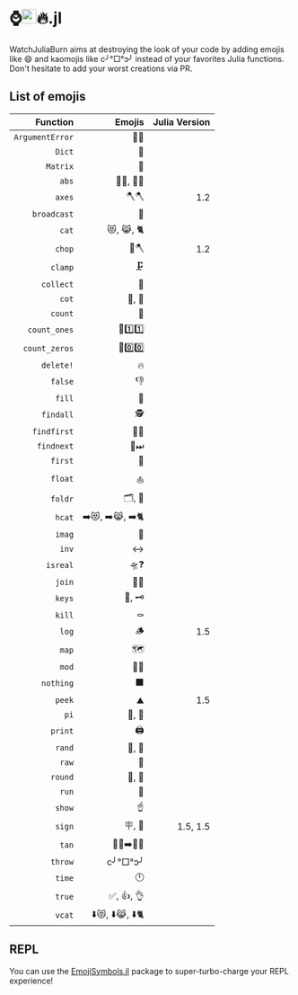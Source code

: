 # ⌚<img src="https://raw.githubusercontent.com/JuliaLang/julia/master/doc/src/assets/julia.ico" height="26"/>🔥.jl

WatchJuliaBurn aims at destroying the look of your code by adding emojis like :smile: and kaomojis like c╯°□°ↄ╯ instead of your favorites Julia functions.
Don't hesitate to add your worst creations via PR.

## List of emojis

|        Function |        Emojis | Julia Version |
| ---------------:| -------------:| -------------:|
| `ArgumentError` |            💬🚨 |               |
|          `Dict` |             📖 |               |
|        `Matrix` |             🔢 |               |
|           `abs` |        👔💪, 🎽💪 |               |
|          `axes` |            🪓🪓 |           1.2 |
|     `broadcast` |             📡 |               |
|           `cat` |       😻, 😹, 🐈 |               |
|          `chop` |            🌳🪓 |           1.2 |
|         `clamp` |            🗜️ |               |
|       `collect` |             🧺 |               |
|           `cot` |          🧥, 🥼 |               |
|         `count` |             🧮 |               |
|    `count_ones` |       🧮1️⃣1️⃣ |               |
|   `count_zeros` |       🧮0️⃣0️⃣ |               |
|       `delete!` |             🔥 |               |
|         `false` |             👎 |               |
|          `fill` |             🚰 |               |
|       `findall` |            🕵️ |               |
|     `findfirst` |            🔎🥇 |               |
|      `findnext` |            🔎⏭ |               |
|         `first` |             🥇 |               |
|         `float` |            ⛵️ |               |
|         `foldr` |          🗂, 📁 |               |
|          `hcat` | ➡️😻, ➡️😹, ➡️🐈 |               |
|          `imag` |             🔮 |               |
|           `inv` |             ↔ |               |
|        `isreal` |            🛸❓ |               |
|          `join` |            🚪🚶 |               |
|          `keys` |          🔑, 🗝 |               |
|          `kill` |            ⚰️ |               |
|           `log` |             🪵 |           1.5 |
|           `map` |             🗺 |               |
|           `mod` |            🛵🔧 |               |
|       `nothing` |             ⬛ |               |
|          `peek` |            ⛰️ |           1.5 |
|            `pi` |          🥧, 🍰 |               |
|         `print` |            🖨️ |               |
|          `rand` |          🎰, 🎲 |               |
|           `raw` |             🥩 |               |
|         `round` |          🎠, 🔵 |               |
|           `run` |             🏃 |               |
|          `show` |            ☝️ |               |
|          `sign` |          🪧, 🚏 |      1.5, 1.5 |
|           `tan` |        🧑🏻➡️🧑🏽 |               |
|         `throw` |       c╯°□°ↄ╯ |               |
|          `time` |             🕛 |               |
|          `true` |       ✅, 👍, 👌 |               |
|          `vcat` | ⬇️😻, ⬇️😹, ⬇️🐈 |               |
## REPL

You can use the [EmojiSymbols.jl](https://github.com/wookay/EmojiSymbols.jl) package to super-turbo-charge your REPL experience!
